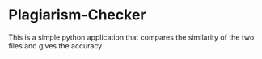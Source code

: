 # Plagiarism-Checker
This is a simple python application that compares the similarity of the two files and gives the accuracy
